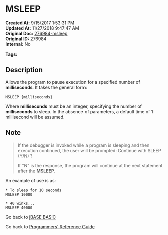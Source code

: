 # MSLEEP

**Created At:** 9/15/2017 1:53:31 PM  
**Updated At:** 11/27/2018 9:47:47 AM  
**Original Doc:** [276984-msleep](https://docs.jbase.com/36868-jbase-basic/276984-msleep)  
**Original ID:** 276984  
**Internal:** No  

**Tags:**
<badge text='program execution' vertical='middle' />

## Description

Allows the program to pause execution for a specified number of **milliseconds**. It takes the general form:

```
MSLEEP {milliseconds}
```

Where **milliseconds** must be an integer, specifying the number of **milliseconds** to sleep. In the absence of parameters, a default time of 1 millisecond will be assumed.

## Note

> If the debugger is invoked while a program is sleeping and then execution continued, the user will be prompted: Continue with SLEEP (Y/N) ?
>
> If "N" is the response, the program will continue at the next statement after the **MSLEEP**.

An example of use is as:

```
* To sleep for 10 seconds
MSLEEP 10000

* 40 winks...
MSLEEP 40000
```

Go back to [jBASE BASIC](./../README.md)

Go back to [Programmers' Reference Guide](./../../reference-guides/jbc/README.md)
